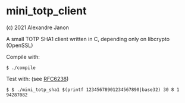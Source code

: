 # mini_totp_client

(c) 2021 Alexandre Janon <alex14fr at gmail dot com>

A small TOTP SHA1 client written in C, depending only on libcrypto (OpenSSL)

Compile with:

```
$ ./compile
```

Test with: (see [RFC6238](https://datatracker.ietf.org/doc/html/rfc6238#appendix-B))

```
$ $ ./mini_totp_sha1 $(printf 12345678901234567890|base32) 30 8 1
94287082
```



